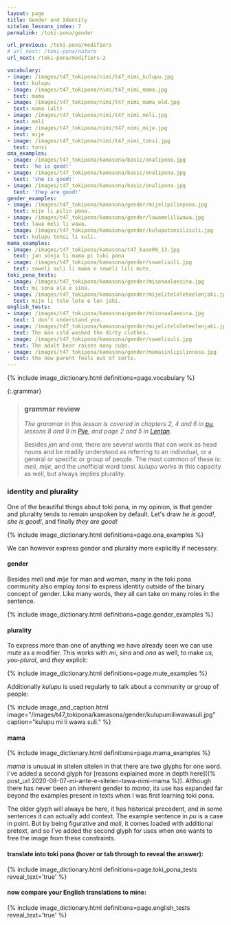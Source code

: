 ```yaml
---
layout: page
title: Gender and Identity
sitelen_lessons_index: 7
permalink: /toki-pona/gender

url_previous: /toki-pona/modifiers
# url_next: /toki-pona/nature
url_next: /toki-pona/modifiers-2

vocabulary:
- image: /images/t47_tokipona/nimi/t47_nimi_kulupu.jpg
  text: kulupu
- image: /images/t47_tokipona/nimi/t47_nimi_mama.jpg
  text: mama
- image: /images/t47_tokipona/nimi/t47_nimi_mama_old.jpg
  text: mama (alt)
- image: /images/t47_tokipona/nimi/t47_nimi_meli.jpg
  text: meli
- image: /images/t47_tokipona/nimi/t47_nimi_mije.jpg
  text: mije
- image: /images/t47_tokipona/nimi/t47_nimi_tonsi.jpg
  text: tonsi
ona_examples:
- image: /images/t47_tokipona/kamasona/basic/onalipona.jpg
  text: 'he is good!'
- image: /images/t47_tokipona/kamasona/basic/onalipona.jpg
  text: 'she is good!'
- image: /images/t47_tokipona/kamasona/basic/onalipona.jpg
  text: 'they are good!'
gender_examples:
- image: /images/t47_tokipona/kamasona/gender/mijelipilinpona.jpg
  text: mije li pilin pona.
- image: /images/t47_tokipona/kamasona/gender/lawameliliwawa.jpg
  text: lawa meli li wawa.
- image: /images/t47_tokipona/kamasona/gender/kuluputonsilisuli.jpg
  text: kulupu tonsi li suli.
mama_examples:
- image: /images/t47_tokipona/kamasona/t47_kaso09_13.jpg
  text: jan sonja li mama pi toki pona
- image: /images/t47_tokipona/kamasona/gender/sowelisuli.jpg
  text: soweli suli li mama e soweli lili mute.
toki_pona_tests:
- image: /images/t47_tokipona/kamasona/gender/misonaalaesina.jpg
  text: mi sona ala e sina.
- image: /images/t47_tokipona/kamasona/gender/mijeliteloleteelenjaki.jpg
  text: mije li telo lete e len jaki.
english_tests:
- image: /images/t47_tokipona/kamasona/gender/misonaalaesina.jpg
  text: I don't understand you.
- image: /images/t47_tokipona/kamasona/gender/mijeliteloleteelenjaki.jpg
  text: The man cold washed the dirty clothes.
- image: /images/t47_tokipona/kamasona/gender/sowelisuli.jpg
  text: The adult bear raises many cubs.
- image: /images/t47_tokipona/kamasona/gender/mamasinlipilinnasa.jpg
  text: the new parent feels out of sorts.
---
```


{% include image_dictionary.html definitions=page.vocabulary %}

{:.grammar}
>### grammar review
>_The grammar in this lesson is covered in chapters 2, 4 and 6 in [pu](https://www.amazon.com/dp/B012M1RLXS), lessons 8 and 9 in [Pije](http://tokipona.net/tp/janpije/okamasona.php), and page 2 and 5 in [Lentan](https://rnd.neocities.org/tokipona/)._
>
> Besides _jan_ and _ona_, there are several words that can work as head nouns and be readily understood as referring to an individual, or a general or specific or group of people. The most common of these is: _meli_, _mije_, and the unofficial word _tonsi_. _kulupu_ works in this capacity as well, but always implies plurality.

### identity and plurality

One of the beautiful things about toki pona, in my opinion, is that gender and plurality tends to remain unspoken by default. Let's draw _he is good!_, _she is good!_, and finally _they are good!_

{% include image_dictionary.html definitions=page.ona_examples %}

We can however express gender and plurality more explicitly if necessary.

#### gender

Besides _meli_ and _mije_ for man and woman, many in the toki pona community also employ _tonsi_ to express identity outside of the binary concept of gender. Like many words, they all can take on many roles in the sentence.

{% include image_dictionary.html definitions=page.gender_examples %}

#### plurality

To express more than one of anything we have already seen we can use mute as a modifier. This works with _mi_, _sina_ and _ona_ as well, to make _us_, _you-plural_, and _they_ explicit:

{% include image_dictionary.html definitions=page.mute_examples %}

Additionally _kulupu_ is used regularly to talk about a community or group of people:

{% include image_and_caption.html image="/images/t47_tokipona/kamasona/gender/kulupumiliwawasuli.jpg" caption="kulupu mi li wawa suli." %}

#### mama

{% include image_dictionary.html definitions=page.mama_examples %}

_mama_ is unusual in sitelen sitelen   in that there are two glyphs for one word. I've added a second glyph for [reasons explained more in depth here]({% post_url 2020-08-07-mi-ante-e-sitelen-tawa-nimi-mama %}). Although there has never been an inherent gender to _mama_, its use has expanded far beyond the examples present in texts when I was first learning toki pona.

The older glyph will always be here, it has historical precedent, and in some sentences it can actually add context.  The example sentence in _pu_ is a case in point. But by being figurative and _meli_, it comes loaded with additional pretext, and so I've added the second glyph for uses when one wants to free the image from these constraints.

#### translate into toki pona (hover or tab through to reveal the answer):

{% include image_dictionary.html definitions=page.toki_pona_tests reveal_text='true' %}

#### now compare your English translations to mine:

{% include image_dictionary.html definitions=page.english_tests reveal_text='true' %}
